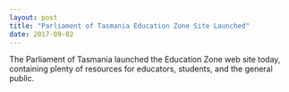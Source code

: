 ```yaml
---
layout: post
title: "Parliament of Tasmania Education Zone Site Launched"
date: 2017-09-02
---
```


The Parliament of Tasmania launched the Education Zone web site today, containing plenty of resources for educators, students, and the general public.



